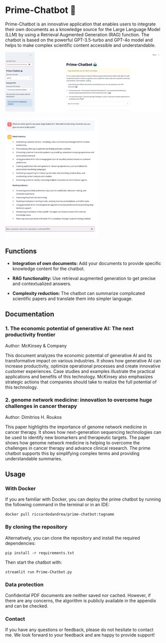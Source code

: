 # Prime-Chatbot 🤖

Prime-Chatbot is an innovative application that enables users to integrate their own documents as a knowledge source for the Large Language Model (LLM) by using a Retrieval Augmented Generation (RAG) function. The chatbot is based on the powerful GPT-3.5-turbo and GPT-4o model and helps to make complex scientific content accessible and understandable.



<div style="margin-bottom: 20px;">
    <img src="docs/Pic_for_doc/HomePage.png" alt="HomePage" width="600">
</div>
<div style="margin-bottom: 20px;">
    <img src="docs/Pic_for_doc/Answer_of_question_from_thePDF.png" alt="Answer to a Question from a Document" width="300">
</div>



## Functions

- **Integration of own documents:** Add your documents to provide specific knowledge content for the chatbot.

- **RAG functionality:** Use retrieval augmented generation to get precise and contextualized answers.
- **Complexity reduction:** The chatbot can summarize complicated scientific papers and translate them into simpler language.

## Documentation

### 1. The economic potential of generative AI: The next productivity frontier
Author: McKinsey & Company

This document analyzes the economic potential of generative AI and its transformative impact on various industries. It shows how generative AI can increase productivity, optimize operational processes and create innovative customer experiences. Case studies and examples illustrate the practical applications and benefits of this technology. McKinsey also emphasizes strategic actions that companies should take to realize the full potential of this technology.

### 2. genome network medicine: innovation to overcome huge challenges in cancer therapy
Author: Dimitrios H. Roukos

This paper highlights the importance of genome network medicine in cancer therapy. It shows how next-generation sequencing technologies can be used to identify new biomarkers and therapeutic targets. The paper shows how genome network medicine is helping to overcome the challenges in cancer therapy and advance clinical research. The prime chatbot supports this by simplifying complex terms and providing understandable summaries.

## Usage

### With Docker

If you are familiar with Docker, you can deploy the prime chatbot by running the following command in the terminal or in an IDE:
```
docker pull riccardodandrea/prime-chatbot:tagname
```

### By cloning the repository
Alternatively, you can clone the repository and install the required dependencies:
```
pip install -r requirements.txt
```

Then start the chatbot with:
```
streamlit run Prime-Chatbot.py
```

### Data protection
Confidential PDF documents are neither saved nor cached. However, if there are any concerns, the algorithm is publicly available in the appendix and can be checked.

### Contact
If you have any questions or feedback, please do not hesitate to contact me. We look forward to your feedback and are happy to provide support!


